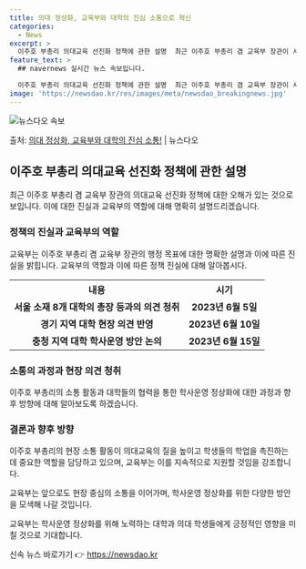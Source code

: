 ```yaml
---
title: 의대 정상화, 교육부와 대학의 진심 소통으로 혁신
categories:
  - News
excerpt: >
  이주호 부총리 의대교육 선진화 정책에 관한 설명  최근 이주호 부총리 겸 교육부 장관이 서울지역 의대 총장들…
feature_text: >
  ## navernews 실시간 뉴스 속보입니다.

  이주호 부총리 의대교육 선진화 정책에 관한 설명  최근 이주호 부총리 겸 교육부 장관이 서울지역 의대 총장들…
image: 'https://newsdao.kr/res/images/meta/newsdao_breakingnews.jpg'
---
```


![뉴스다오 속보](https://newsdao.kr/res/images/meta/newsdao_breakingnews.jpg)

<p>출처: <a href="https://newsdao.kr/4180" rel="dofollow">의대 정상화, 교육부와 대학의 진심 소통!</a> | 뉴스다오</p>

<h2 data-ke-size="size26">이주호 부총리 의대교육 선진화 정책에 관한 설명</h2>
<p data-ke-size="size16">최근 이주호 부총리 겸 교육부 장관의 의대교육 선진화 정책에 대한 오해가 있는 것으로 보입니다. 이에 대한 진실과 교육부의 역할에 대해 명확히 설명드리겠습니다.</p>

<h3>정책의 진실과 교육부의 역할</h3>
<p data-ke-size="size16">교육부는 이주호 부총리 겸 교육부 장관의 행정 목표에 대한 명확한 설명과 이에 따른 진실을 밝힙니다. 교육부의 역할과 이에 따른 정책 진실에 대해 알아봅시다.</p>

<table>
	<tr>
		<th>내용</th>
		<th>시기</th>
	</tr>
	<tr>
		<td style="text-align: center; height: 17px;"><b>서울 소재 8개 대학의 총장 등과의 의견 청취</b></td>
		<td style="text-align: center; height: 17px;"><b>2023년 6월 5일</b></td>
	</tr>
	<tr>
		<td style="text-align: center; height: 17px;"><b>경기 지역 대학 현장 의견 반영</b></td>
		<td style="text-align: center; height: 17px;"><b>2023년 6월 10일</b></td>
	</tr>
	<tr>
		<td style="text-align: center; height: 17px;"><b>충청 지역 대학 학사운영 방안 논의</b></td>
		<td style="text-align: center; height: 17px;"><b>2023년 6월 15일</b></td>
	</tr>
</table>

<h3>소통의 과정과 현장 의견 청취</h3>
<p data-ke-size="size16">이주호 부총리의 소통 활동과 대학들의 협력을 통한 학사운영 정상화에 대한 과정과 향후 방향에 대해 알아보도록 하겠습니다.</p>

<h3>결론과 향후 방향</h3>
<p data-ke-size="size16">이주호 부총리의 현장 소통 활동이 의대교육의 질을 높이고 학생들의 학업을 촉진하는 데 중요한 역할을 담당하고 있으며, 교육부는 이를 지속적으로 지원할 것임을 강조합니다.</p>
<p data-ke-size="size16">교육부는 앞으로도 현장 중심의 소통을 이어가며, 학사운영 정상화를 위한 다양한 방안을 모색해 나갈 것입니다.</p>
<p data-ke-size="size16">교육부는 학사운영 정상화를 위해 노력하는 대학과 의대 학생들에게 긍정적인 영향을 미칠 것으로 기대합니다.</p>

<p data-ke-size="size16"></p> 

신속 뉴스 바로가기 👉 <a href="https://newsdao.kr" rel="dofollow">https://newsdao.kr</a>


